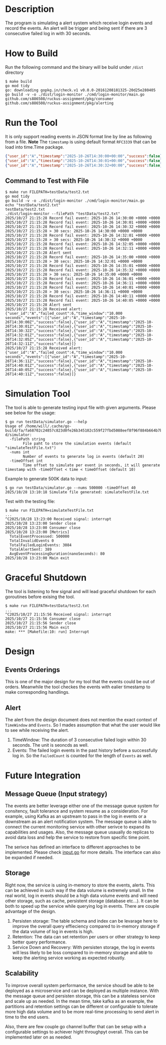 # Description
The program is simulating a alert system which receive login events and record the events. An alert will be trigger and being sent if there are 3 consecutive failed log in with 30 seconds.

# How to Build
Run the following command and the binary will be build under `/dist` directory
```shell
$ make build
go mod tidy
go: downloading gopkg.in/check.v1 v0.0.0-20161208181325-20d25e280405
go build -v -o ./dist/login-monitor ./cmd/login-monitor/main.go
github.com/s886508/ruckus-assignment/pkg/consumer
github.com/s886508/ruckus-assignment/pkg/alerting
```

# Run the Tool
It is only support reading events in JSON format line by line as following from a file.
**Note** The `timestamp` is using default format `RFC3339` that can be load into time.Time package.
```json
{"user_id":"A","timestamp":"2025-10-26T14:30:00+00:00","success":false}
{"user_id":"A","timestamp":"2025-10-26T14:30:01+00:00","success":false}
{"user_id":"A","timestamp":"2025-10-26T14:30:32+00:00","success":false}
```

## Command to Test with File
```shell
$ make run FILEPATH=testData/test2.txt
go mod tidy
go build -v -o ./dist/login-monitor ./cmd/login-monitor/main.go
echo "testData/test2.txt"
testData/test2.txt
./dist/login-monitor --filePath "testData/test2.txt"
2025/10/27 21:15:28 Record fail event: 2025-10-26 14:30:00 +0000 +0000
2025/10/27 21:15:28 Record fail event: 2025-10-26 14:30:01 +0000 +0000
2025/10/27 21:15:28 Record fail event: 2025-10-26 14:30:32 +0000 +0000
2025/10/27 21:15:28 > 30 secs: 2025-10-26 14:30:00 +0000 +0000
2025/10/27 21:15:28 Record fail event: 2025-10-26 14:32:01 +0000 +0000
2025/10/27 21:15:28 > 30 secs: 2025-10-26 14:30:32 +0000 +0000
2025/10/27 21:15:28 Record fail event: 2025-10-26 14:32:05 +0000 +0000
2025/10/27 21:15:28 Record fail event: 2025-10-26 14:32:11 +0000 +0000
2025/10/27 21:15:28 Alert sent
2025/10/27 21:15:28 Record fail event: 2025-10-26 14:35:00 +0000 +0000
2025/10/27 21:15:28 > 30 secs: 2025-10-26 14:32:01 +0000 +0000
2025/10/27 21:15:28 Record fail event: 2025-10-26 14:35:01 +0000 +0000
2025/10/27 21:15:28 Record fail event: 2025-10-26 14:35:32 +0000 +0000
2025/10/27 21:15:28 > 30 secs: 2025-10-26 14:35:00 +0000 +0000
2025/10/27 21:15:28 Record fail event: 2025-10-26 14:36:01 +0000 +0000
2025/10/27 21:15:28 Record fail event: 2025-10-26 14:36:11 +0000 +0000
2025/10/27 21:15:28 Record fail event: 2025-10-26 14:40:01 +0000 +0000
2025/10/27 21:15:28 > 30 secs: 2025-10-26 14:36:11 +0000 +0000
2025/10/27 21:15:28 Record fail event: 2025-10-26 14:40:11 +0000 +0000
2025/10/27 21:15:28 Record fail event: 2025-10-26 14:40:05 +0000 +0000
2025/10/27 21:15:28 Alert sent
2025/10/27 21:15:28 Received alert: {"user_id":"A","failed_count":6,"time_window":"10.000 seconds","events":[{"user_id":"A","timestamp":"2025-10-26T14:30:00Z","success":false},{"user_id":"A","timestamp":"2025-10-26T14:30:01Z","success":false},{"user_id":"A","timestamp":"2025-10-26T14:30:32Z","success":false},{"user_id":"A","timestamp":"2025-10-26T14:32:01Z","success":false},{"user_id":"A","timestamp":"2025-10-26T14:32:05Z","success":false},{"user_id":"A","timestamp":"2025-10-26T14:32:11Z","success":false}]}
2025/10/27 21:15:28 Received alert: {"user_id":"A","failed_count":4,"time_window":"10.000 seconds","events":[{"user_id":"A","timestamp":"2025-10-26T14:36:11Z","success":false},{"user_id":"A","timestamp":"2025-10-26T14:40:01Z","success":false},{"user_id":"A","timestamp":"2025-10-26T14:40:05Z","success":false},{"user_id":"A","timestamp":"2025-10-26T14:40:11Z","success":false}]}
```

# Simulation Tool
The tool is able to generate testing input file with given arguments. Please see below for the usage:
```shell
$ go run testData/simulator.go --help
Usage of /home/will/.cache/go-build/fa/fa68702c24857c823d0fe26b345102c559f27fbd5088eef8f96f884b664b7b3d-d/simulator:
  -filePath string
        File paht to store the simulation events (default "simulateTestFile.txt")
  -nums int
        Number of events to generate log in events (default 20)
  -timeOffset int
        Time offset to simulate per event in seconds, it will generate timestamp with -timeOffset < time < timeOffset (default 10)
```

Example to generate 500K data to input:
```shell
$ go run testData/simulator.go --nums 500000 -timeOffset 40
2025/10/28 13:10:18 Simulate file generated: simulateTestFile.txt
```

Test with the testing file:
```shell
$ make run FILEPATH=simulateTestFile.txt
...
^C2025/10/28 13:23:00 Received signal: interrupt
2025/10/28 13:23:00 Sender close
2025/10/28 13:23:00 Consumer close
2025/10/28 13:23:00 [Metrics]
  TotalEventProcessed: 500000
  TotalInvalidEvents 0
  TotalFailedLoginEvents: 3084
  TotalAlertSent: 389
  AvgEventProcessingDuration(nanoSeconds): 80
2025/10/28 13:23:00 Main exit
```

# Graceful Shutdown
The tool is listening to few signal and will lead graceful shutdown for each goroutines before exising the tool.
```shell
$ make run FILEPATH=testData/test2.txt
...
^C2025/10/27 21:15:56 Received signal: interrupt
2025/10/27 21:15:56 Consumer close
2025/10/27 21:15:56 Sender close
2025/10/27 21:15:56 Main exit
make: *** [Makefile:10: run] Interrupt
```

# Design
## Events Orderings
This is one of the major design for my tool that the events could be out of orders. Meanwhile the tool checkes the events with ealier timestamp to make corresponding handlings.

## Alert
The alert from the design document does not mention the exact context of `TimeWindow` and `Events`. So I mades assumption that what the user would like to see while receiving the alert.
1. TimeWindow: The duration of 3 consecutive failed login within 30 seconds. The unit is seoncds as well.
2. Events: The failed login events in the past history before a successfully log in. So the `FailedCount` is counted for the length of `Events` as well.

# Future Integration
## Message Queue (Input strategy)
The events are better leverage either one of the message queue system for consitency, fault tolerance and system resume as a consideration. For example, using Kafka as an upstream to pass in the log in events or a downstream as an alert notification system. The message queue is able to connect the current monitoring service with other serivce to expand its capabilities and usages. Also, the message queue usaually do replicas to avoid data loss and help the service to restore from specific time point.

The serivce has defined an interface to different approaches to be implemented. Please check [input.go](https://github.com/s886508/ruckus-assignment/blob/main/pkg/input/input.go) for more details. The interface can also be expanded if needed.

## Storage
Right now, the service is using in-memory to store the events, alerts. This can be achieved in such way if the data volume is extremely small. In the real world, log in events should be a high data volume events and will need other storage, such as cache, persistent storage (database etc...). It can be both to speed up the service while querying log in events. There are couple advantage of the design.
1. Persisten storage: The table schema and index can be levarage here to improve the overall query effieciency compared to in-memory storage if the data volume of log in events is high.
2. Retention: The data can set retention per users or other strategy to keep better query performance.
3. Service Down and Recovery: With persisten storage, the log in events will less likely to be loss compared to in-memory storage and able to keep the alerting service working as expected robustly.

## Scalability
To improve overall system performance, the service shoudl be able to be deployed as a microservice and can be deployed as multiple instance. With the message queue and persisten storage, this can be a stateless service and scale up as needed. In the mean time, take kafka as an example, the partitions and retention settings can be different or configurable to tolerate more high data volume and to be more real-time processing to send alert in time to the end users.

Also, there are few couple go channel buffer that can be setup with a configurable settings to achiever hight throughpyt overall. This can be implemented later on as needed. 
